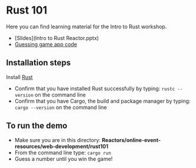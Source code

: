 # Rust 101

Here you can find learning material for the Intro to Rust workshop.
- [Slides](Intro to Rust Reactor.pptx)
- [Guessing game app code](src/main.rs)

## Installation steps
Install [Rust](https://www.rust-lang.org/tools/install)
- Confirm that you have installed Rust successfully by typing: `rustc --version` on the command line
- Confirm that you have Cargo, the build and package manager by typing: `cargo --version` on the command line

## To run the demo
- Make sure you are in this directory: **Reactors/online-event-resources/web-development/rust101**
- From the command line type: `cargo run`
- Guess a number until you win the game!